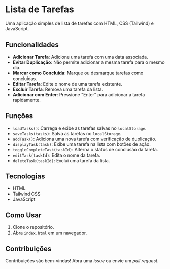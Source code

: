 # Lista de Tarefas

Uma aplicação simples de lista de tarefas com HTML, CSS (Tailwind) e JavaScript.

## Funcionalidades

- **Adicionar Tarefa**: Adicione uma tarefa com uma data associada.
- **Evitar Duplicação**: Não permite adicionar a mesma tarefa para o mesmo dia.
- **Marcar como Concluída**: Marque ou desmarque tarefas como concluídas.
- **Editar Tarefa**: Edite o nome de uma tarefa existente.
- **Excluir Tarefa**: Remova uma tarefa da lista.
- **Adicionar com Enter**: Pressione "Enter" para adicionar a tarefa rapidamente.

## Funções

- `loadTasks()`: Carrega e exibe as tarefas salvas no `localStorage`.
- `saveTasks(tasks)`: Salva as tarefas no `localStorage`.
- `addTask()`: Adiciona uma nova tarefa com verificação de duplicação.
- `displayTask(task)`: Exibe uma tarefa na lista com botões de ação.
- `toggleCompleteTask(taskId)`: Alterna o status de conclusão da tarefa.
- `editTask(taskId)`: Edita o nome da tarefa.
- `deleteTask(taskId)`: Exclui uma tarefa da lista.

## Tecnologias

- HTML
- Tailwind CSS
- JavaScript

## Como Usar

1. Clone o repositório.
2. Abra `index.html` em um navegador.

## Contribuições

Contribuições são bem-vindas! Abra uma _issue_ ou envie um _pull request_.
